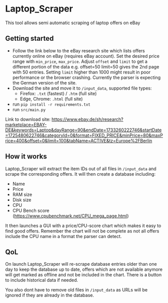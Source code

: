 
# Laptop_Scraper
This tool allows semi automatic scraping of laptop offers on eBay

## Getting started
- Follow the link below to the eBay research site which lists offers currently online on eBay (requires eBay account). Set the desired price range with `min_price`, `max_price`. Adjust `offset` and `limit` to get a different portion of the data e.g. offset=50 limit=50 gives the 2nd page with 50 entries. Setting `limit` higher than 1000 might result in poor performance or the browser crashing. Currently the parser is expecting the German version of the site.
- Download the site and move it to `/input_data`, supported file types:
  - Firefox: `.txt` (fastest) / `.htm` (full site)
  - Edge, Chrome: `.html` (full site)
- run `pip install -r requirements.txt`
- run `src/main.py`

Link to download site:
https://www.ebay.de/sh/research?marketplace=EBAY-DE&keywords=Laptop&dayRange=90&endDate=1733260222746&startDate=1725480622746&categoryId=0&format=FIXED_PRICE&minPrice=80&maxPrice=400&offset=0&limit=100&tabName=ACTIVE&tz=Europe%2FBerlin

## How it works
Laptop_Scraper will extract the item IDs out of all files in `/input_data` and scrape the corresponding offers. It will then create a database including:
- Name
- Price
- RAM size
- Disk size
- CPU
- CPU Bench score (https://www.cpubenchmark.net/CPU_mega_page.html)

It then launches a GUI with a price/CPU-score chart which makes it easy to find good offers. Remember the chart will not be complete as not all offers include the CPU name in a format the parser can detect.

## QoL

On launch Laptop_Scraper will re-scrape database entries older than one day to keep the database up to date, offers which are not available anymore will get marked as offline and not be included in the chart. There is a button to include historical data if needed.

You also dont have to remove old files in `/input_data` as URLs will be ignored if they are already in the database.